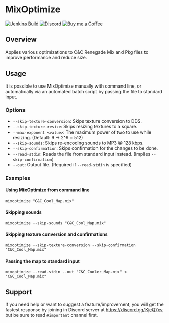 # MixOptimize
[![Jenkins Build](https://img.shields.io/jenkins/build?jobUrl=https%3A%2F%2Fci.unstoppable.work%2Fjob%2FRenegade%2520Tools%2Fjob%2Fmixoptimize%2F)](https://ci.unstoppable.work/job/Renegade%20Tools/job/mixoptimize/)
[![Discord](https://img.shields.io/discord/647431164138749966?label=support)](https://discord.gg/KjeQ7xv)
[![Buy me a Coffee](https://img.shields.io/badge/buy%20me%20a%20coffee-yellow)](https://buymeacoffee.com/theunstoppable)

## Overview
Applies various optimizations to C&amp;C Renegade Mix and Pkg files to improve performance and reduce size.

## Usage
It is possible to use MixOptimize manually with command line, or automatically via an automated batch script by passing the file to standard input.

### Options
- `--skip-texture-conversion`: Skips texture conversion to DDS.
- `--skip-texture-resize`: Skips resizing textures to a square.
- `--max-exponent <value>`: The maximum power of two to use while resizing. (Default: 9 -> 2^9 = 512)
- `--skip-sounds`: Skips re-encoding sounds to MP3 @ 128 kbps.
- `--skip-confirmation`: Skips confirmation for the changes to be done.
- `--read-stdin`: Reads the file from standard input instead. (Implies `--skip-confirmation`)
- `--out`: Output file. (Required if `--read-stdin` is specified)

### Examples

#### Using MixOptimize from command line
`mixoptimize "C&C_Cool_Map.mix"`

#### Skipping sounds
`mixoptimize --skip-sounds "C&C_Cool_Map.mix"`

#### Skipping texture conversion and confirmations
`mixoptimize --skip-texture-conversion --skip-confirmation "C&C_Cool_Map.mix"`

#### Passing the map to standard input
`mixoptimize --read-stdin --out "C&C_Cooler_Map.mix" < "C&C_Cool_Map.mix"`

## Support
If you need help or want to suggest a feature/improvement, you will get the fastest response by joining in Discord server at https://discord.gg/KjeQ7xv, but be sure to read `#important` channel first.
